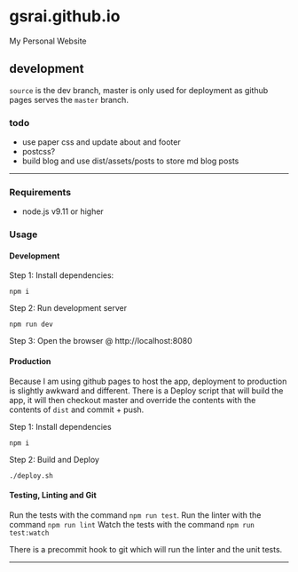 # gsrai.github.io #

My Personal Website

## development ##

`source` is the dev branch, master is only used for deployment
as github pages serves the `master` branch.

### todo ###

- use paper css and update about and footer
- postcss?
- build blog and use dist/assets/posts to store md blog posts

***

### Requirements ###

- node.js v9.11 or higher

### Usage ###

#### Development ####

Step 1: Install dependencies:

```npm i```

Step 2: Run development server

```npm run dev```

Step 3: Open the browser @ http://localhost:8080

#### Production ####

Because I am using github pages to host the app, deployment to production is slightly awkward and different.
There is a Deploy script that will build the app, it will then checkout master and override the contents
with the contents of `dist` and commit + push.

Step 1: Install dependencies

```npm i```

Step 2: Build and Deploy

```./deploy.sh```

#### Testing, Linting and Git ####

Run the tests with the command ```npm run test```.
Run the linter with the command ```npm run lint```
Watch the tests with the command ```npm run test:watch```

There is a precommit hook to git which will run the linter and the unit tests.

***